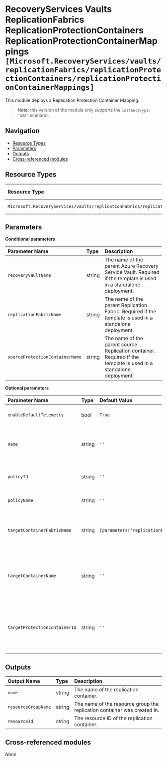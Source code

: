 # RecoveryServices Vaults ReplicationFabrics ReplicationProtectionContainers ReplicationProtectionContainerMappings `[Microsoft.RecoveryServices/vaults/replicationFabrics/replicationProtectionContainers/replicationProtectionContainerMappings]`

This module deploys a Replication Protection Container Mapping.

> **Note**: this version of the module only supports the `instanceType: 'A2A'` scenario.

## Navigation

- [Resource Types](#Resource-Types)
- [Parameters](#Parameters)
- [Outputs](#Outputs)
- [Cross-referenced modules](#Cross-referenced-modules)

## Resource Types

| Resource Type | API Version |
| :-- | :-- |
| `Microsoft.RecoveryServices/vaults/replicationFabrics/replicationProtectionContainers/replicationProtectionContainerMappings` | [2022-10-01](https://docs.microsoft.com/en-us/azure/templates/Microsoft.RecoveryServices/vaults/replicationFabrics/replicationProtectionContainers/replicationProtectionContainerMappings) |

## Parameters

**Conditional parameters**

| Parameter Name | Type | Description |
| :-- | :-- | :-- |
| `recoveryVaultName` | string | The name of the parent Azure Recovery Service Vault. Required if the template is used in a standalone deployment. |
| `replicationFabricName` | string | The name of the parent Replication Fabric. Required if the template is used in a standalone deployment. |
| `sourceProtectionContainerName` | string | The name of the parent source Replication container. Required if the template is used in a standalone deployment. |

**Optional parameters**

| Parameter Name | Type | Default Value | Description |
| :-- | :-- | :-- | :-- |
| `enableDefaultTelemetry` | bool | `True` | Enable telemetry via a Globally Unique Identifier (GUID). |
| `name` | string | `''` | The name of the replication container mapping. If not provided, it will be automatically generated as `<source_container_name>-<target_container_name>`. |
| `policyId` | string | `''` | Resource ID of the replication policy. If defined, policyName will be ignored. |
| `policyName` | string | `''` | Name of the replication policy. Will be ignored if policyId is also specified. |
| `targetContainerFabricName` | string | `[parameters('replicationFabricName')]` | Name of the fabric containing the target container. If targetProtectionContainerId is specified, this parameter will be ignored. |
| `targetContainerName` | string | `''` | Name of the target container. Must be specified if targetProtectionContainerId is not. If targetProtectionContainerId is specified, this parameter will be ignored. |
| `targetProtectionContainerId` | string | `''` | Resource ID of the target Replication container. Must be specified if targetContainerName is not. If specified, targetContainerFabricName and targetContainerName will be ignored. |


## Outputs

| Output Name | Type | Description |
| :-- | :-- | :-- |
| `name` | string | The name of the replication container. |
| `resourceGroupName` | string | The name of the resource group the replication container was created in. |
| `resourceId` | string | The resource ID of the replication container. |

## Cross-referenced modules

_None_
